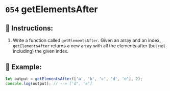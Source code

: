 # `054` getElementsAfter

## 📝 Instructions:

1. Write a function called `getElementsAfter`. Given an array and an index, `getElementsAfter` returns a new array with all the elements after (but not including) the given index.

## 📎 Example:

```Javascript
let output = getElementsAfter(['a', 'b', 'c', 'd', 'e'], 2); 
console.log(output); // --> ['d', 'e']
```
